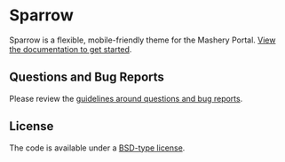 # Sparrow
Sparrow is a flexible, mobile-friendly theme for the Mashery Portal. [View the documentation to get started](https://mashery.github.com/sparrow/).


## Questions and Bug Reports

Please review the [guidelines around questions and bug reports](CONTRIBUTING.md).


## License

The code is available under a [BSD-type license](LICENSE.md).